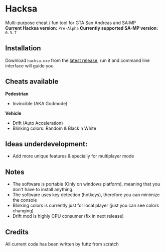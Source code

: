 Hacksa
=============

Multi-purpose cheat / fun tool for GTA San Andreas and SA:MP  
**Current Hacksa version:** `Pre-Alpha` 
**Currently supported SA-MP version:** `0.3.7`

## Installation
Download `hacksa.exe` from the [latest release](https://github.com/futtz/mod-samp/releases/tag/Pre-Alpha), run it and command line interface will guide you.

## Cheats available
**Pedestrian**
 - Invincible (AKA Godmode)
 
**Vehicle**
- Drift (Auto Acceleration)
- Blinking colors: Random & Black n White

## Ideas underdevelopment:
- Add more unique features & specially for multiplayer mode

## Notes
- The software is portable (Only on windows platform), meaning that you don't have to install anything.
- The software uses key detection (hotkeys), therefore you can minimize the console
- Blinking colors is currently just for local player (just you can see colors changing)
- Drift mod is highly CPU consumer (fix in next release)

## Credits 
All current code has been written by futtz from scratch 
